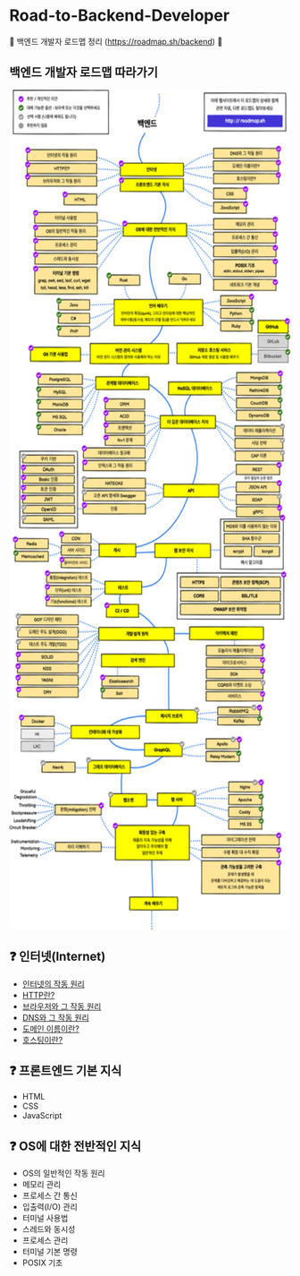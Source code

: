 # Road-to-Backend-Developer
:mag_right: 백엔드 개발자 로드맵 정리 (https://roadmap.sh/backend) :flashlight:



## 백엔드 개발자 로드맵 따라가기

<img src="./img/roadtobackend.png" height="1500" width="800">



##  :question: 인터넷(Internet)

* [인터넷의 작동 원리](https://github.com/Woongstar/Road-to-Backend-Developer/blob/main/%EC%9D%B8%ED%84%B0%EB%84%B7(Internet)/%EC%9D%B8%ED%84%B0%EB%84%B7%EC%9D%98%20%EC%9E%91%EB%8F%99%20%EC%9B%90%EB%A6%AC.md "인터넷의 작동 원리")
* [HTTP란?](https://github.com/Woongstar/Road-to-Backend-Developer/blob/main/%EC%9D%B8%ED%84%B0%EB%84%B7(Internet)/HTTP%EB%9E%80.md)
* [브라우저와 그 작동 원리](https://github.com/Woongstar/Road-to-Backend-Developer/blob/main/%EC%9D%B8%ED%84%B0%EB%84%B7(Internet)/%EB%B8%8C%EB%9D%BC%EC%9A%B0%EC%A0%80%EC%99%80%20%EC%9E%91%EB%8F%99%EC%9B%90%EB%A6%AC.md)
* [DNS와 그 작동 원리](https://github.com/Woongstar/Road-to-Backend-Developer/blob/main/%EC%9D%B8%ED%84%B0%EB%84%B7(Internet)/DNS%EC%99%80%20%EC%9E%91%EB%8F%99%EC%9B%90%EB%A6%AC.md)
* [도메인 이름이란?](https://github.com/Woongstar/Road-to-Backend-Developer/blob/main/%EC%9D%B8%ED%84%B0%EB%84%B7(Internet)/%EB%8F%84%EB%A9%94%EC%9D%B8%EC%9D%B4%EB%A6%84%EC%9D%B4%EB%9E%80.md)
* [호스팅이란?](https://github.com/Woongstar/Road-to-Backend-Developer/blob/main/%EC%9D%B8%ED%84%B0%EB%84%B7(Internet)/%ED%98%B8%EC%8A%A4%ED%8C%85%EC%9D%B4%EB%9E%80.md)



##  :question: ​프론트엔드 기본 지식

- HTML
- CSS
- JavaScript



## :question: OS에 대한 전반적인 지식

- OS의 일반적인 작동 원리
- 메모리 관리
- 프로세스 간 통신
- 입출력(I/O) 관리
- 터미널 사용법
- 스레드와 동시성
- 프로세스 관리
- 터미널 기본 명령
- POSIX 기초
